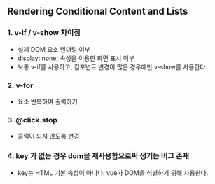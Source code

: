 
## Rendering Conditional Content and Lists

### 1. v-if / v-show 차이점

* 실제 DOM 요소 렌더링 여부
* display: none; 속성을 이용한 화면 표시 여부
* 보통 v-if를 사용하고, 컴포넌트 변경이 많은 경우에만 v-show를 사용한다.

### 2. v-for 

* 요소 반복하여 출력하기

### 3. @click.stop

* 클릭이 되지 않도록 변경

### 4. key 가 없는 경우 dom을 재사용함으로써 생기는 버그 존재

* key는 HTML 기본 속성이 아니다. vue가 DOM을 식별하기 위해 사용한다.